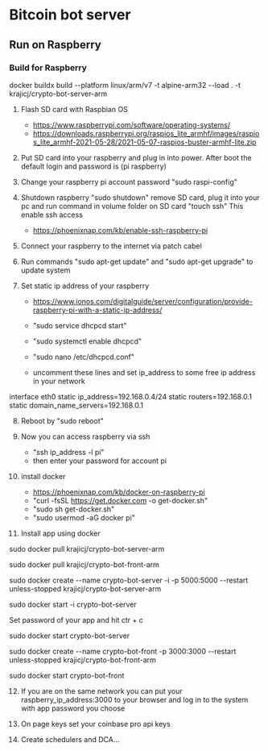 # Bitcoin bot server

## Run on Raspberry

### Build for Raspberry

docker buildx build --platform linux/arm/v7 -t alpine-arm32 --load . -t krajicj/crypto-bot-server-arm


1) Flash SD card with Raspbian OS 
	- https://www.raspberrypi.com/software/operating-systems/
	- https://downloads.raspberrypi.org/raspios_lite_armhf/images/raspios_lite_armhf-2021-05-28/2021-05-07-raspios-buster-armhf-lite.zip

2) Put SD card into your raspberry and plug in into power. After boot the default login and password is (pi raspberry)

3) Change your raspberry pi account password "sudo raspi-config"

4) Shutdown raspberry "sudo shutdown" remove SD card, plug it into your pc and run command in volume folder on SD card "touch ssh" This enable ssh access
	- https://phoenixnap.com/kb/enable-ssh-raspberry-pi

5) Connect your raspberry to the internet via patch cabel

6) Run commands "sudo apt-get update" and "sudo apt-get upgrade" to update system

7) Set static ip address of your raspberry
	- https://www.ionos.com/digitalguide/server/configuration/provide-raspberry-pi-with-a-static-ip-address/
	- "sudo service dhcpcd start"
	- "sudo systemctl enable dhcpcd"
	- "sudo nano /etc/dhcpcd.conf"

	- uncomment these lines and set ip_address to some free ip address in your network

interface eth0
static ip_address=192.168.0.4/24
static routers=192.168.0.1
static domain_name_servers=192.168.0.1

8) Reboot by "sudo reboot"

9) Now you can access raspberry via ssh
	- "ssh ip_address -l pi"
	- then enter your password for account pi
 

10) install docker
	- https://phoenixnap.com/kb/docker-on-raspberry-pi
	- "curl -fsSL https://get.docker.com -o get-docker.sh"
	- "sudo sh get-docker.sh"
	- "sudo usermod -aG docker pi"

11) Install app using docker

sudo docker pull krajicj/crypto-bot-server-arm

sudo docker pull krajicj/crypto-bot-front-arm

sudo docker create --name crypto-bot-server -i -p 5000:5000 --restart unless-stopped krajicj/crypto-bot-server-arm 

sudo docker start -i crypto-bot-server

Set password of your app and hit ctr + c

sudo docker start crypto-bot-server

sudo docker create --name crypto-bot-front -p 3000:3000 --restart unless-stopped krajicj/crypto-bot-front-arm 

sudo docker start crypto-bot-front

12) If you are on the same network you can put your raspberry_ip_address:3000 to your browser and log in to the system with app password you choose

13) On page keys set your coinbase pro api keys 

14) Create schedulers and DCA...

